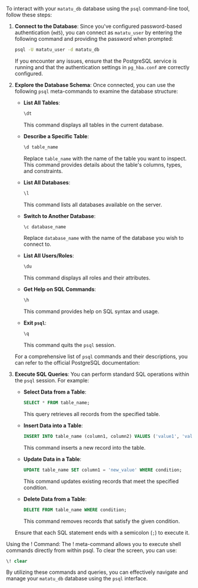 To interact with your `matatu_db` database using the `psql` command-line tool, follow these steps:

1. **Connect to the Database**:
   Since you've configured password-based authentication (`md5`), you can connect as `matatu_user` by entering the following command and providing the password when prompted:

   ```bash
   psql -U matatu_user -d matatu_db
   ```

   If you encounter any issues, ensure that the PostgreSQL service is running and that the authentication settings in `pg_hba.conf` are correctly configured.

2. **Explore the Database Schema**:
   Once connected, you can use the following `psql` meta-commands to examine the database structure:

   - **List All Tables**:

     ```sql
     \dt
     ```

     This command displays all tables in the current database.

   - **Describe a Specific Table**:

     ```sql
     \d table_name
     ```

     Replace `table_name` with the name of the table you want to inspect. This command provides details about the table's columns, types, and constraints.

   - **List All Databases**:

     ```sql
     \l
     ```

     This command lists all databases available on the server.

   - **Switch to Another Database**:

     ```sql
     \c database_name
     ```

     Replace `database_name` with the name of the database you wish to connect to.

   - **List All Users/Roles**:

     ```sql
     \du
     ```

     This command displays all roles and their attributes.

   - **Get Help on SQL Commands**:

     ```sql
     \h
     ```

     This command provides help on SQL syntax and usage.

   - **Exit `psql`**:
     ```sql
     \q
     ```
     This command quits the `psql` session.

   For a comprehensive list of `psql` commands and their descriptions, you can refer to the official PostgreSQL documentation:

3. **Execute SQL Queries**:
   You can perform standard SQL operations within the `psql` session. For example:

   - **Select Data from a Table**:

     ```sql
     SELECT * FROM table_name;
     ```

     This query retrieves all records from the specified table.

   - **Insert Data into a Table**:

     ```sql
     INSERT INTO table_name (column1, column2) VALUES ('value1', 'value2');
     ```

     This command inserts a new record into the table.

   - **Update Data in a Table**:

     ```sql
     UPDATE table_name SET column1 = 'new_value' WHERE condition;
     ```

     This command updates existing records that meet the specified condition.

   - **Delete Data from a Table**:
     ```sql
     DELETE FROM table_name WHERE condition;
     ```
     This command removes records that satisfy the given condition.

   Ensure that each SQL statement ends with a semicolon (`;`) to execute it.

Using the \! Command: The \! meta-command allows you to execute shell commands directly from within psql. To clear the screen, you can use:

```sql
\! clear
```

By utilizing these commands and queries, you can effectively navigate and manage your `matatu_db` database using the `psql` interface.
